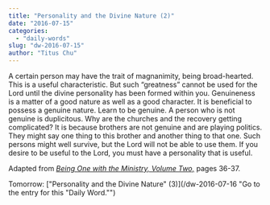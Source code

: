 ```yaml
---
title: "Personality and the Divine Nature (2)"
date: "2016-07-15"
categories: 
  - "daily-words"
slug: "dw-2016-07-15"
author: "Titus Chu"
---
```


A certain person may have the trait of magnanimity, being broad-hearted. This is a useful characteristic. But such “greatness” cannot be used for the Lord until the divine personality has been formed within you. Genuineness is a matter of a good nature as well as a good character. It is beneficial to possess a genuine nature. Learn to be genuine. A person who is not genuine is duplicitous. Why are the churches and the recovery getting complicated? It is because brothers are not genuine and are playing politics. They might say one thing to this brother and another thing to that one. Such persons might well survive, but the Lord will not be able to use them. If you desire to be useful to the Lord, you must have a personality that is useful.

Adapted from _[Being One with the Ministry, Volume Two,](/book-one-with-the-ministry-vol-2/ "Go to the listing for this book.")_ pages 36-37.

Tomorrow: ["Personality and the Divine Nature" (3)](/dw-2016-07-16 "Go to the entry for this "Daily Word."")
